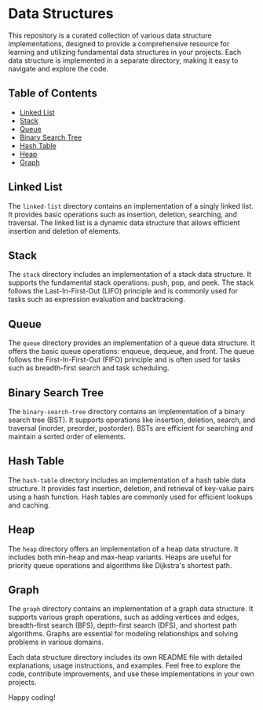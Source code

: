 # Data Structures

This repository is a curated collection of various data structure implementations, designed to provide a comprehensive resource for learning and utilizing fundamental data structures in your projects. Each data structure is implemented in a separate directory, making it easy to navigate and explore the code.

## Table of Contents

- [Linked List](#linked-list)
- [Stack](#stack)
- [Queue](#queue)
- [Binary Search Tree](#binary-search-tree)
- [Hash Table](#hash-table)
- [Heap](#heap)
- [Graph](#graph)

## Linked List

The `linked-list` directory contains an implementation of a singly linked list. It provides basic operations such as insertion, deletion, searching, and traversal. The linked list is a dynamic data structure that allows efficient insertion and deletion of elements.

## Stack

The `stack` directory includes an implementation of a stack data structure. It supports the fundamental stack operations: push, pop, and peek. The stack follows the Last-In-First-Out (LIFO) principle and is commonly used for tasks such as expression evaluation and backtracking.

## Queue

The `queue` directory provides an implementation of a queue data structure. It offers the basic queue operations: enqueue, dequeue, and front. The queue follows the First-In-First-Out (FIFO) principle and is often used for tasks such as breadth-first search and task scheduling.

## Binary Search Tree

The `binary-search-tree` directory contains an implementation of a binary search tree (BST). It supports operations like insertion, deletion, search, and traversal (inorder, preorder, postorder). BSTs are efficient for searching and maintain a sorted order of elements.

## Hash Table

The `hash-table` directory includes an implementation of a hash table data structure. It provides fast insertion, deletion, and retrieval of key-value pairs using a hash function. Hash tables are commonly used for efficient lookups and caching.

## Heap

The `heap` directory offers an implementation of a heap data structure. It includes both min-heap and max-heap variants. Heaps are useful for priority queue operations and algorithms like Dijkstra's shortest path.

## Graph

The `graph` directory contains an implementation of a graph data structure. It supports various graph operations, such as adding vertices and edges, breadth-first search (BFS), depth-first search (DFS), and shortest path algorithms. Graphs are essential for modeling relationships and solving problems in various domains.

Each data structure directory includes its own README file with detailed explanations, usage instructions, and examples. Feel free to explore the code, contribute improvements, and use these implementations in your own projects.

Happy coding!
